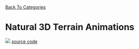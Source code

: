 [Back To Categories](https://github.com/GabrielQZ/Animations/tree/master#readme)

# Natural 3D Terrain Animations

![](natural-1.gif)
[source code](https://github.com/GabrielQZ/Animations/tree/master/May2020/3D/landscape07.js)

<p>&nbsp<p><p>&nbsp<p>